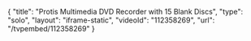 {
    "title": "Protis Multimedia DVD Recorder with 15 Blank Discs",
    "type": "solo",
    "layout": "iframe-static",
    "videoId": "112358269",
    "url": "\/tvpembed\/112358269"
}